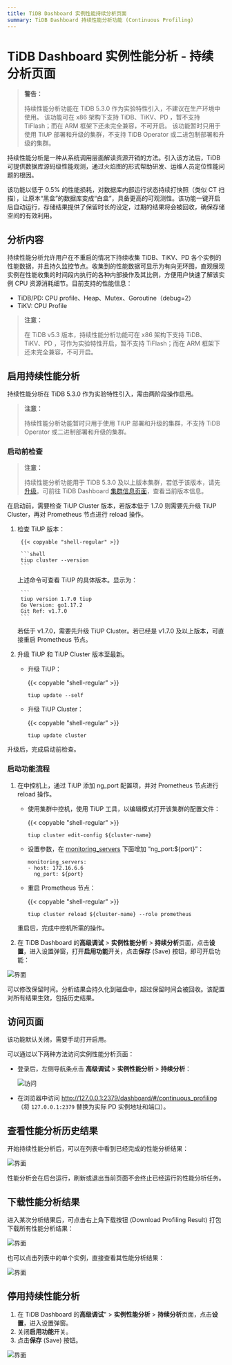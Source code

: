 ```yaml
---
title: TiDB Dashboard 实例性能持续分析页面
summary: TiDB Dashboard 持续性能分析功能 (Continuous Profiling)
---
```


# TiDB Dashboard 实例性能分析 - 持续分析页面

> **警告：**
>
> 持续性能分析功能在 TiDB 5.3.0 作为实验特性引入，不建议在生产环境中使用。
> 该功能可在 x86 架构下支持 TiDB、TiKV、PD ，暂不支持 TiFlash；而在 ARM 框架下还未完全兼容，不可开启。
> 该功能暂时只用于使用 TiUP 部署和升级的集群，不支持 TiDB Operator 或二进包制部署和升级的集群。

持续性能分析是一种从系统调用层面解读资源开销的方法。引入该方法后，TiDB 可提供数据库源码级性能观测，通过火焰图的形式帮助研发、运维人员定位性能问题的根因。

该功能以低于 0.5% 的性能损耗，对数据库内部运行状态持续打快照（类似 CT 扫描），让原本“黑盒”的数据库变成“白盒”，具备更高的可观测性。该功能一键开启后自动运行，存储结果提供了保留时长的设定，过期的结果将会被回收，确保存储空间的有效利用。

## 分析内容

持续性能分析允许用户在不重启的情况下持续收集 TiDB、TiKV、PD 各个实例的性能数据，并且持久监控节点。收集到的性能数据可显示为有向无环图，直观展现实例在性能收集的时间段内执行的各种内部操作及其比例，方便用户快速了解该实例 CPU 资源消耗细节。目前支持的性能信息：

- TiDB/PD: CPU profile、Heap、Mutex、Goroutine（debug=2）
- TiKV: CPU Profile

> **注意：**
>
> 在 TiDB v5.3 版本，持续性能分析功能可在 x86 架构下支持 TiDB、TiKV、PD ，可作为实验特性开启，暂不支持 TiFlash；而在 ARM 框架下还未完全兼容，不可开启。

## 启用持续性能分析

持续性能分析在 TiDB 5.3.0 作为实验特性引入，需由两阶段操作启用。

> **注意：**
>
> 持续性能分析功能暂时只用于使用 TiUP 部署和升级的集群，不支持 TiDB Operator 或二进制部署和升级的集群。

### 启动前检查

> **注意：**
>
> 持续性能分析功能用于 TiDB 5.3.0 及以上版本集群，若低于该版本，请先[升级](/upgrade-tidb-using-tiup.md)。可前往 TiDB Dashboard [集群信息页面](/daily-check.md#实时面板)，查看当前版本信息。

在启动前，需要检查 TiUP Cluster 版本，若版本低于 1.7.0 则需要先升级 TiUP Cluster，再对 Prometheus 节点进行 reload 操作。

1. 检查 TiUP 版本：

        {{< copyable "shell-regular" >}}
        
        ```shell
        tiup cluster --version
        ```

    上述命令可查看 TiUP 的具体版本。显示为：

        ```
        tiup version 1.7.0 tiup
        Go Version: go1.17.2
        Git Ref: v1.7.0
        ```
        
    若低于 v1.7.0，需要先升级 TiUP Cluster。若已经是 v1.7.0 及以上版本，可直接重启 Prometheus 节点。

2. 升级 TiUP 和 TiUP Cluster 版本至最新。
    
    - 升级 TiUP：

        {{< copyable "shell-regular" >}}

        ```shell
        tiup update --self
        ```
        
    - 升级 TiUP Cluster：

        {{< copyable "shell-regular" >}}

        ```shell-regular
        tiup update cluster
        ```

升级后，完成启动前检查。

### 启动功能流程

1. 在中控机上，通过 TiUP 添加 ng_port 配置项，并对 Prometheus 节点进行 reload 操作。

    - 使用集群中控机，使用 TiUP 工具，以编辑模式打开该集群的配置文件：

        {{< copyable "shell-regular" >}}

        ```shell-regular
        tiup cluster edit-config ${cluster-name}
        ```
        
    - 设置参数，在 [monitoring_servers](/tiup/tiup-cluster-topology-reference.md#monitoring_servers) 下面增加 “ng_port:${port}”：

        ```
        monitoring_servers:
        - host: 172.16.6.6
          ng_port: ${port}
        ```

    - 重启 Prometheus 节点：

        {{< copyable "shell-regular" >}}

        ```shell-regular
        tiup cluster reload ${cluster-name} --role prometheus
        ```

    重启后，完成中控机所需的操作。

2. 在 TiDB Dashboard 的**高级调试** > **实例性能分析** > **持续分析**页面，点击**设置**，进入设置弹窗，打开**启用功能**开关，点击**保存** (Save) 按钮，即可开启功能：

![界面](/media/dashboard/dashboard-conprof-start.png)

可以修改保留时间。分析结果会持久化到磁盘中，超过保留时间会被回收。该配置对所有结果生效，包括历史结果。

## 访问页面

该功能默认关闭，需要手动打开启用。

可以通过以下两种方法访问实例性能分析页面：

- 登录后，左侧导航条点击 **高级调试** > **实例性能分析** > **持续分析**：

  ![访问](/media/dashboard/dashboard-conprof-access.png)

- 在浏览器中访问 <http://127.0.0.1:2379/dashboard/#/continuous_profiling>（将 `127.0.0.1:2379` 替换为实际 PD 实例地址和端口）。


## 查看性能分析历史结果

开始持续性能分析后，可以在列表中看到已经完成的性能分析结果：

![界面](/media/dashboard/dashboard-conprof-history.png)

性能分析会在后台运行，刷新或退出当前页面不会终止已经运行的性能分析任务。

## 下载性能分析结果

进入某次分析结果后，可点击右上角下载按钮 (Download Profiling Result) 打包下载所有性能分析结果：

![界面](/media/dashboard/dashboard-conprof-download.png)

也可以点击列表中的单个实例，直接查看其性能分析结果：

![界面](/media/dashboard/dashboard-conprof-single.png)


## 停用持续性能分析

1. 在 TiDB Dashboard 的**高级调试**" > **实例性能分析** > **持续分析**页面，点击**设置**，进入设置弹窗。
2. 关闭**启用功能**开关。
3. 点击**保存** (Save) 按钮。

![界面](/media/dashboard/dashboard-conprof-stop.png)
